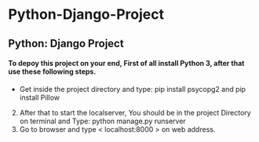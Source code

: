 # Python-Django-Project
## Python: Django Project

#### To depoy this project on your end, First of all install Python 3, after that use these  following steps.
* Get inside the project directory and type: pip install psycopg2 and pip install Pillow 
2. After that to start the localserver, You should be in the project Directory on terminal and Type: python manage.py runserver
3. Go to browser and type <   localhost:8000   > on web address.
 
 
